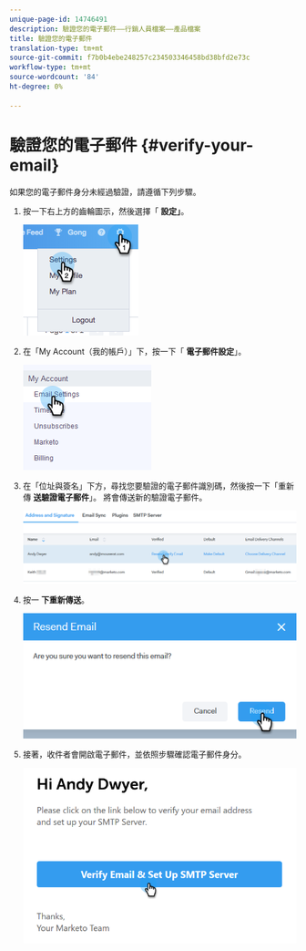 ```yaml
---
unique-page-id: 14746491
description: 驗證您的電子郵件——行銷人員檔案——產品檔案
title: 驗證您的電子郵件
translation-type: tm+mt
source-git-commit: f7b0b4ebe248257c234503346458bd38bfd2e73c
workflow-type: tm+mt
source-wordcount: '84'
ht-degree: 0%

---
```



# 驗證您的電子郵件 {#verify-your-email}

如果您的電子郵件身分未經過驗證，請遵循下列步驟。

1. 按一下右上方的齒輪圖示，然後選擇「 **設定」**。

   ![](assets/verify-your-email-1.png)

1. 在「My Account（我的帳戶）」下，按一下「 **電子郵件設定**」。

   ![](assets/verify-your-email-2.png)

1. 在「位址與簽名」下方，尋找您要驗證的電子郵件識別碼，然後按一下「重新傳 **送驗證電子郵件**」。 將會傳送新的驗證電子郵件。

   ![](assets/verify-your-email-3.png)

1. 按一 **下重新傳送**。

   ![](assets/verify-your-email-4.png)

1. 接著，收件者會開啟電子郵件，並依照步驟確認電子郵件身分。

   ![](assets/verify-your-email-5.png)
